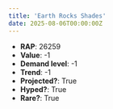 ```yaml
---
title: 'Earth Rocks Shades'
date: 2025-08-06T00:00:00Z
---
```

- **RAP**: 26259
- **Value**: -1
- **Demand level**: -1
- **Trend**: -1
- **Projected?**: True
- **Hyped?**: True
- **Rare?**: True
